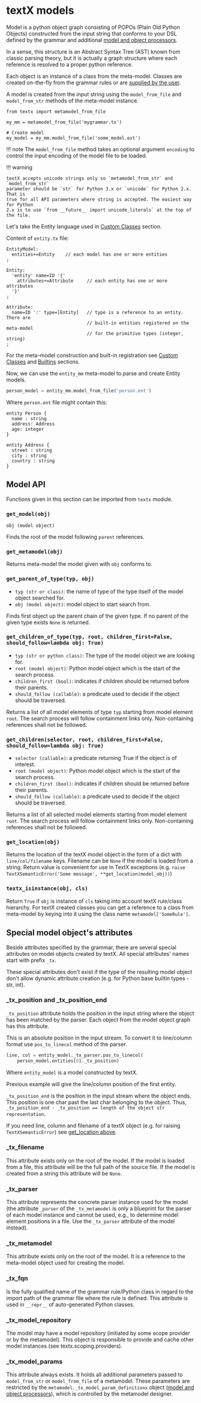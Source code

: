 # textX models

Model is a python object graph consisting of POPOs (Plain Old Python Objects)
constructed from the input string that conforms to your DSL defined by the
grammar and additional [model and object processors](metamodel.md#processors).

In a sense, this structure is an Abstract Syntax Tree (AST) known from classic
parsing theory, but it is actually a graph structure where each reference is
resolved to a proper python reference.

Each object is an instance of a class from the meta-model. Classes are created
on-the-fly from the grammar rules or are [supplied by the
user](metamodel.md#custom-classes).

A model is created from the input string using the `model_from_file` and 
`model_from_str` methods of the meta-model instance.

    from textx import metamodel_from_file

    my_mm = metamodel_from_file('mygrammar.tx')

    # Create model
    my_model = my_mm.model_from_file('some_model.ext')


!!! note
    The `model_from_file` method takes an optional argument `encoding`
    to control the input encoding of the model file to be loaded.
   
!!! warning

    textX accepts unicode strings only so `metamodel_from_str` and `model_from_str`
    parameter should be `str` for Python 3.x or `unicode` for Python 2.x. That is
    true for all API parameters where string is accepted. The easiest way for Python
    2.x is to use `from __future__ import unicode_literals` at the top of the file.


Let's take the Entity language used in [Custom
Classes](metamodel.md#custom-classes) section.

Content of `entity.tx` file:

    EntityModel:
      entities+=Entity    // each model has one or more entities
    ;

    Entity:
      'entity' name=ID '{'
        attributes+=Attribute     // each entity has one or more attributes
      '}'
    ;

    Attribute:
      name=ID ':' type=[Entity]   // type is a reference to an entity. There are
                                  // built-in entities registered on the meta-model
                                  // for the primitive types (integer, string)
    ;


For the meta-model construction and built-in registration see [Custom
Classes](metamodel.md#custom-classes) and
[Builtins](metamodel.md#built-in-objects) sections.

Now, we can use the `entity_mm` meta-model to parse and create Entity models.

```python
person_model = entity_mm.model_from_file('person.ent')
```

Where `person.ent` file might contain this:

    entity Person {
      name : string
      address: Address
      age: integer
    }

    entity Address {
      street : string
      city : string
      country : string
    }

## Model API

Functions given in this section can be imported from `textx` module.

### `get_model(obj)`

`obj (model object)`

Finds the root of the model following `parent` references.


### `get_metamodel(obj)`

Returns meta-model the model given with `obj` conforms to.

### `get_parent_of_type(typ, obj)`

- `typ (str or class)`: the name of type of the type itself of the model object
searched for.
- `obj (model object)`: model object to start search from.

Finds first object up the parent chain of the given type. If no parent of the
given type exists `None` is returned.

### `get_children_of_type(typ, root, children_first=False, should_follow=lambda obj: True)`

- `typ (str or python class)`: The type of the model object we are looking for.
- `root (model object)`: Python model object which is the start of the search
    process.
- `children_first (bool)`: indicates if children should be returned before their
  parents.
- `should_follow (callable)`: a predicate used to decide if the object should be
  traversed.

Returns a list of all model elements of type `typ` starting from model element
`root`. The search process will follow containment links only. Non-containing
references shall not be followed.

### `get_children(selector, root, children_first=False, should_follow=lambda obj: True)`

- `selector (callable)`: a predicate returning True if the object is of interest.
- `root (model object)`: Python model object which is the start of the search
    process.
- `children_first (bool)`: indicates if children should be returned before their
  parents.
- `should_follow (callable)`: a predicate used to decide if the object should be
  traversed.

Returns a list of all selected model elements starting from model element
`root`. The search process will follow containment links only. Non-containing
references shall not be followed.

### `get_location(obj)`

Returns the location of the textX model object in the form of a dict with
`line/col/filename` keys. Filename can be `None` if the model is loaded from a
string. Return value is convenient for use in TextX exceptions (e.g. `raise
TextXSemanticError('Some message', **get_location(model_obj))`)

### `textx_isinstance(obj, cls)`

Return `True` if `obj` is instance of `cls` taking into account textX rule/class
hierarchy. For textX created classes you can get a reference to a class from
meta-model by keying into it using the class name `metamodel['SomeRule']`.

## Special model object's attributes

Beside attributes specified by the grammar, there are several special
attributes on model objects created by textX. All special attributes' names
start with prefix `_tx`.

These special attributes don't exist if the type of the resulting model object
don't allow dynamic attribute creation (e.g. for Python base builtin types -
str, int).

### _tx_position and _tx_position_end

`_tx_position` attribute holds the position in the input string where the
object has been matched by the parser. Each object from the model object graph
has this attribute.

This is an absolute position in the input stream. To convert it to line/column
format use `pos_to_linecol` method of the parser.

```python
line, col = entity_model._tx_parser.pos_to_linecol(
    person_model.entities[0]._tx_position)
```

Where `entity_model` is a model constructed by textX.

Previous example will give the line/column position of the first entity.

`_tx_position_end` is the position in the input stream where the object ends.
This position is one char past the last char belonging to the object. Thus,
`_tx_position_end - _tx_position == length of the object str representation`.

If you need line, column and filename of a textX object (e.g. for raising
`TextXSemanticError`) see [get_location above](#get_locationobj).


### _tx_filename

This attribute exists only on the root of the model. If the model is loaded
from a file, this attribute will be the full path of the source file. If the
model is created from a string this attribute will be `None`.

### _tx_parser

This attribute represents the concrete parser instance used for the model
(the attribute `_parser` of the `_tx_metamodel` is only a blueprint for the
parser of each model instance and cannot be used, e.g., to determine model
element positions in a file. Use the `_tx_parser` attribute of the model
instead).

### _tx_metamodel

This attribute exists only on the root of the model. It is a reference to the
meta-model object used for creating the model.


### _tx_fqn

Is the fully qualified name of the grammar rule/Python class in regard to the
import path of the grammar file where the rule is defined. This attribute is
used in `__repr__` of auto-generated Python classes.

### _tx_model_repository

The model may have a model repository (initiated by some scope provider or by
the metamodel). This object is responsible to provide and cache other model
instances (see textx.scoping.providers).

### _tx_model_params

This attribute always exists. It holds all additional parameters passed to
`model_from_str` or `model_from_file` of a metamodel. These parameters are
restricted by the `metamodel._tx_model_param_definitions` object
([model and object processors](metamodel.md#optional-model-parameter-definitions)),
which is controlled by the metamodel designer.
